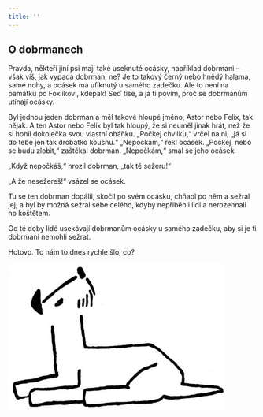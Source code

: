 ```yaml
---
title: ''
---
```


## O dobrmanech

Pravda, někteří jiní psi mají také useknuté ocásky, například dobrmani – však víš, jak vypadá dobrman, ne? Je to takový černý nebo hnědý halama, samé nohy, a ocásek má ufiknutý u samého zadečku. Ale to není na památku po Foxlíkovi, kdepak! Seď tiše, a já ti povím, proč se dobrmanům utínají ocásky.

Byl jednou jeden dobrman a měl takové hloupé jméno, Astor nebo Felix, tak nějak. A ten Astor nebo Felix byl tak hloupý, že si neuměl jinak hrát, než že si honil dokolečka svou vlastní oháňku. „Počkej chvilku,“ vrčel na ni, „já si do tebe jen tak drobátko kousnu.“ „Nepočkám,“ řekl ocásek. „Počkej, nebo se budu zlobit,“ zaštěkal dobrman. „Nepočkám,“ smál se jeho ocásek.

„Když nepočkáš,“ hrozil dobrman, „tak tě sežeru!“

„A že nesežereš!“ vsázel se ocásek.

Tu se ten dobrman dopálil, skočil po svém ocásku, chňapl po něm a sežral jej; a byl by možná sežral sebe celého, kdyby nepřiběhli lidi a nerozehnali ho koštětem.

Od té doby lidé usekávají dobrmanům ocásky u samého zadečku, aby si je ti dobrmani nemohli sežrat.

Hotovo. To nám to dnes rychle šlo, co?

![dasenka_ilustrace_052](./resources/dasenka_ilustrace_052.jpg)
